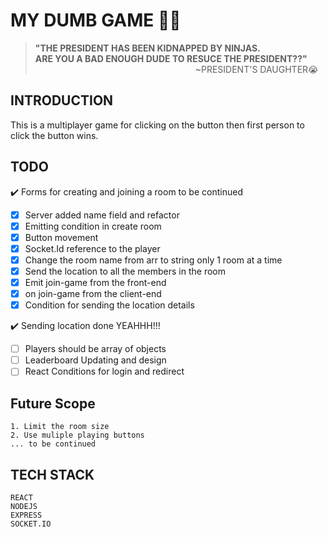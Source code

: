 # MY DUMB GAME 😬😬

> **"THE PRESIDENT HAS BEEN KIDNAPPED BY NINJAS.<BR/>ARE YOU A BAD ENOUGH DUDE TO RESUCE THE PRESIDENT??"<BR/>** &nbsp;&nbsp;&nbsp;&nbsp;&nbsp;&nbsp;&nbsp;&nbsp;&nbsp;&nbsp;&nbsp;&nbsp;&nbsp;&nbsp;&nbsp;&nbsp;&nbsp;&nbsp;&nbsp;&nbsp;&nbsp;&nbsp;&nbsp;&nbsp;&nbsp;&nbsp;&nbsp;&nbsp;&nbsp;&nbsp;&nbsp;&nbsp;&nbsp;&nbsp;&nbsp;&nbsp;&nbsp;&nbsp;&nbsp;&nbsp;&nbsp;&nbsp;&nbsp;&nbsp;&nbsp;&nbsp;&nbsp;&nbsp;&nbsp;&nbsp;&nbsp;&nbsp;&nbsp;&nbsp;&nbsp;&nbsp;&nbsp;&nbsp;&nbsp;&nbsp;&nbsp;&nbsp;&nbsp;&nbsp;&nbsp;~PRESIDENT'S DAUGHTER😭

## INTRODUCTION

This is a multiplayer game for clicking on the button then first person to click the button wins.

## TODO

:heavy_check_mark: Forms for creating and joining a room to be continued

- [x] Server added name field and refactor
- [x] Emitting condition in create room
- [x] Button movement
- [x] Socket.Id reference to the player
- [x] Change the room name from arr to string only 1 room at a time
- [x] Send the location to all the members in the room
- [x] Emit join-game from the front-end
- [x] on join-game from the client-end
- [x] Condition for sending the location details

:heavy_check_mark: Sending location done YEAHHH!!!

- [ ] Players should be array of objects
- [ ] Leaderboard Updating and design
- [ ] React Conditions for login and redirect

## Future Scope

    1. Limit the room size
    2. Use muliple playing buttons
    ... to be continued

## TECH STACK

    REACT
    NODEJS
    EXPRESS
    SOCKET.IO

